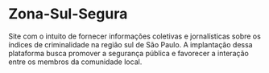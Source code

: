 # Zona-Sul-Segura
Site com o intuito de fornecer informações coletivas e jornalísticas sobre os índices de criminalidade na região sul de São Paulo. A implantação dessa plataforma busca promover a segurança pública e favorecer a interação entre os membros da comunidade local.
